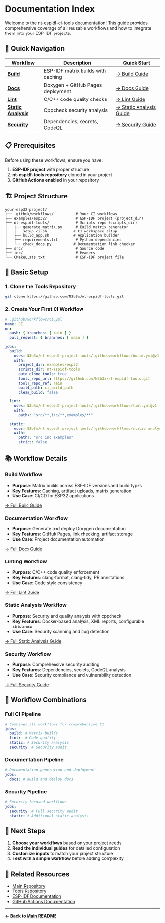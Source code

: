 # Documentation Index

Welcome to the nt-espidf-ci-tools documentation! This guide provides comprehensive coverage of all reusable workflows and how to integrate them into your ESP-IDF projects.

## 🚀 Quick Navigation

| Workflow | Description | Quick Start |
|----------|-------------|-------------|
| **[Build](build-workflow.md)** | ESP-IDF matrix builds with caching | [→ Build Guide](build-workflow.md) |
| **[Docs](docs-workflow.md)** | Doxygen + GitHub Pages deployment | [→ Docs Guide](docs-workflow.md) |
| **[Lint](lint-workflow.md)** | C/C++ code quality checks | [→ Lint Guide](lint-workflow.md) |
| **[Static Analysis](static-analysis-workflow.md)** | Cppcheck security analysis | [→ Static Analysis Guide](static-analysis-workflow.md) |
| **[Security](security-workflow.md)** | Dependencies, secrets, CodeQL | [→ Security Guide](security-workflow.md) |

## 📋 Prerequisites

Before using these workflows, ensure you have:

1. **ESP-IDF project** with proper structure
2. **nt-espidf-tools repository** cloned in your project
3. **GitHub Actions enabled** in your repository

## 🏗️ Project Structure

```
your-esp32-project/
├── .github/workflows/          # Your CI workflows
├── examples/esp32/             # ESP-IDF project (project_dir)
├── nt-espidf-tools/            # Scripts repo (scripts_dir)
│   ├── generate_matrix.py      # Build matrix generator
│   ├── setup_ci.sh            # CI workspace setup
│   ├── build_app.sh           # Application builder
│   ├── requirements.txt        # Python dependencies
│   └── check_docs.py          # Documentation link checker
├── src/                        # Source code
├── inc/                        # Headers
└── CMakeLists.txt              # ESP-IDF project file
```

## 🔧 Basic Setup

### 1. Clone the Tools Repository

```bash
git clone https://github.com/N3b3x/nt-espidf-tools.git
```

### 2. Create Your First CI Workflow

```yaml
# .github/workflows/ci.yml
name: CI
on:
  push: { branches: [ main ] }
  pull_request: { branches: [ main ] }

jobs:
  build:
    uses: N3b3x/nt-espidf-project-tools/.github/workflows/build.yml@v1
    with:
      project_dir: examples/esp32
      scripts_dir: nt-espidf-tools
      auto_clone_tools: true
      tools_repo_url: https://github.com/N3b3x/nt-espidf-tools.git
      tools_repo_ref: main
      build_path: ci_build_path
      clean_build: false

  lint:
    uses: N3b3x/nt-espidf-project-tools/.github/workflows/lint.yml@v1
    with:
      paths: "src/**,inc/**,examples/**"

  static:
    uses: N3b3x/nt-espidf-project-tools/.github/workflows/static-analysis.yml@v1
    with:
      paths: "src inc examples"
      strict: false
```

## 📚 Workflow Details

### Build Workflow
- **Purpose**: Matrix builds across ESP-IDF versions and build types
- **Key Features**: Caching, artifact uploads, matrix generation
- **Use Case**: CI/CD for ESP32 applications

[→ Full Build Guide](build-workflow.md)

### Documentation Workflow
- **Purpose**: Generate and deploy Doxygen documentation
- **Key Features**: GitHub Pages, link checking, artifact storage
- **Use Case**: Project documentation automation

[→ Full Docs Guide](docs-workflow.md)

### Linting Workflow
- **Purpose**: C/C++ code quality enforcement
- **Key Features**: clang-format, clang-tidy, PR annotations
- **Use Case**: Code style consistency

[→ Full Lint Guide](lint-workflow.md)

### Static Analysis Workflow
- **Purpose**: Security and quality analysis with cppcheck
- **Key Features**: Docker-based analysis, XML reports, configurable strictness
- **Use Case**: Security scanning and bug detection

[→ Full Static Analysis Guide](static-analysis-workflow.md)

### Security Workflow
- **Purpose**: Comprehensive security auditing
- **Key Features**: Dependencies, secrets, CodeQL analysis
- **Use Case**: Security compliance and vulnerability detection

[→ Full Security Guide](security-workflow.md)

## 🔄 Workflow Combinations

### Full CI Pipeline
```yaml
# Combines all workflows for comprehensive CI
jobs:
  build: # Matrix builds
  lint:  # Code quality
  static: # Security analysis
  security: # Security audit
```

### Documentation Pipeline
```yaml
# Documentation generation and deployment
jobs:
  docs: # Build and deploy docs
```

### Security Pipeline
```yaml
# Security-focused workflows
jobs:
  security: # Full security audit
  static: # Additional static analysis
```

## 📖 Next Steps

1. **Choose your workflows** based on your project needs
2. **Read the individual guides** for detailed configuration
3. **Customize inputs** to match your project structure
4. **Test with a simple workflow** before adding complexity

## 🔗 Related Resources

- [Main Repository](https://github.com/N3b3x/nt-espidf-ci-tools)
- [Tools Repository](https://github.com/N3b3x/nt-espidf-tools)
- [ESP-IDF Documentation](https://docs.espressif.com/projects/esp-idf/)
- [GitHub Actions Documentation](https://docs.github.com/en/actions)

---

**← Back to [Main README](../README.md)**
